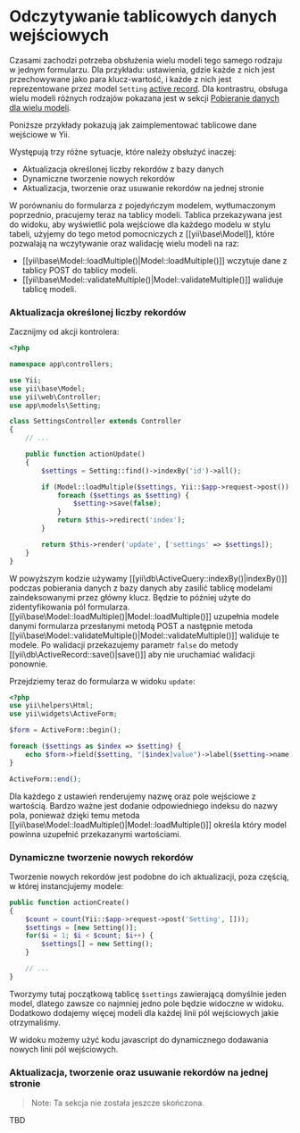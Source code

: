 Odczytywanie tablicowych danych wejściowych
========================

Czasami zachodzi potrzeba obsłużenia wielu modeli tego samego rodzaju w jednym formularzu. Dla przykładu: ustawienia, gdzie każde z nich jest przechowywane jako para klucz-wartość, 
i każde z nich jest reprezentowane przez model `Setting` [active record](db-active-record.md). 
Dla kontrastru, obsługa wielu modeli różnych rodzajów pokazana jest w sekcji [Pobieranie danych dla wielu modeli](input-multiple-models.md).


Poniższe przykłady pokazują jak zaimplementować tablicowe dane wejściowe w Yii.

Występują trzy różne sytuacje, które należy obsłużyć inaczej:
- Aktualizacja określonej liczby rekordów z bazy danych
- Dynamiczne tworzenie nowych rekordów
- Aktualizacja, tworzenie oraz usuwanie rekordów na jednej stronie


W porównaniu do formularza z pojedyńczym modelem, wytłumaczonym poprzednio, pracujemy teraz na tablicy modeli.
Tablica przekazywana jest do widoku, aby wyświetlić pola wejściowe dla każdego modelu w stylu tabeli, 
użyjemy do tego metod pomocniczych z [[yii\base\Model]], które pozwalają na wczytywanie oraz walidację wielu modeli na raz:

- [[yii\base\Model::loadMultiple()|Model::loadMultiple()]] wczytuje dane z tablicy POST do tablicy modeli. 
- [[yii\base\Model::validateMultiple()|Model::validateMultiple()]] waliduje tablicę modeli.

### Aktualizacja określonej liczby rekordów

Zacznijmy od akcji kontrolera:

```php
<?php

namespace app\controllers;

use Yii;
use yii\base\Model;
use yii\web\Controller;
use app\models\Setting;

class SettingsController extends Controller
{
    // ...

    public function actionUpdate()
    {
        $settings = Setting::find()->indexBy('id')->all();

        if (Model::loadMultiple($settings, Yii::$app->request->post()) && Model::validateMultiple($settings)) {
            foreach ($settings as $setting) {
                $setting->save(false);
            }
            return $this->redirect('index');
        }

        return $this->render('update', ['settings' => $settings]);
    }
}
```

W powyższym kodzie używamy [[yii\db\ActiveQuery::indexBy()|indexBy()]] podczas pobierania danych z bazy danych aby zasilić tablicę modelami zaindeksowanymi przez główny klucz.
Będzie to później użyte do zidentyfikowania pól formularza. [[yii\base\Model::loadMultiple()|Model::loadMultiple()]] uzupełnia modele danymi formularza przesłanymi metodą POST 
a następnie metoda [[yii\base\Model::validateMultiple()|Model::validateMultiple()]] waliduje te modele. 
Po walidacji przekazujemy parametr `false` do metody [[yii\db\ActiveRecord::save()|save()]] aby nie uruchamiać walidacji ponownie.

Przejdziemy teraz do formularza w widoku `update`:

```php
<?php
use yii\helpers\Html;
use yii\widgets\ActiveForm;

$form = ActiveForm::begin();

foreach ($settings as $index => $setting) {
    echo $form->field($setting, "[$index]value")->label($setting->name);
}

ActiveForm::end();
```

Dla każdego z ustawień renderujemy nazwę oraz pole wejściowe z wartością. Bardzo ważne jest dodanie odpowiedniego indeksu do nazwy pola, ponieważ dzięki temu 
metoda [[yii\base\Model::loadMultiple()|Model::loadMultiple()]] określa który model powinna uzupełnić przekazanymi wartościami.

### Dynamiczne tworzenie nowych rekordów

Tworzenie nowych rekordów jest podobne do ich aktualizacji, poza częścią, w której instancjujemy modele:

```php
public function actionCreate()
{
    $count = count(Yii::$app->request->post('Setting', []));
    $settings = [new Setting()];
    for($i = 1; $i < $count; $i++) {
        $settings[] = new Setting();
    }

    // ...
}
```

Tworzymy tutaj początkową tablicę `$settings` zawierającą domyślnie jeden model, dlatego zawsze co najmniej jedno pole będzie widoczne w widoku.
Dodatkowo dodajemy więcej modeli dla każdej linii pól wejściowych jakie otrzymaliśmy.

W widoku możemy użyć kodu javascript do dynamicznego dodawania nowych linii pól wejściowych.

### Aktualizacja, tworzenie oraz usuwanie rekordów na jednej stronie

> Note: Ta sekcja nie została jeszcze skończona.

TBD
